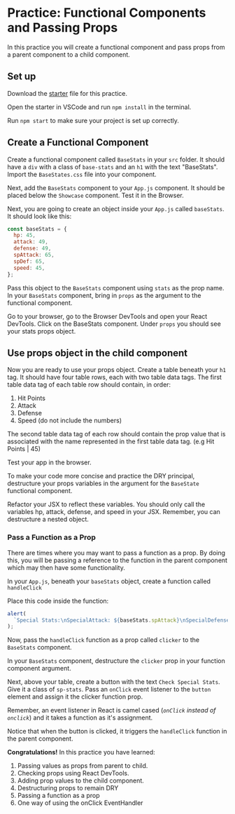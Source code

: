 # Practice: Functional Components and Passing Props

In this practice you will create a functional component and pass props from a
parent component to a child component.

## Set up

Download the [starter][props-starter] file for this practice.

Open the starter in VSCode and run `npm install` in the terminal.

Run `npm start` to make sure your project is set up correctly.

## Create a Functional Component

Create a functional component called `BaseStats` in your `src` folder. It should
have a `div` with a class of `base-stats` and an `h1` with the text "BaseStats".
Import the `BaseStates.css` file into your component.

Next, add the `BaseStats` component to your `App.js` component. It should be
placed below the `Showcase` component. Test it in the Browser.

Next, you are going to create an object inside your `App.js` called `baseStats`.
It should look like this:

```js
const baseStats = {
  hp: 45,
  attack: 49,
  defense: 49,
  spAttack: 65,
  spDef: 65,
  speed: 45,
};
```

Pass this object to the `BaseStats` component using `stats` as the prop name.
In your `BaseStats` component, bring in `props` as the argument to the
functional component.

Go to your browser, go to the Browser DevTools and open your React DevTools.
Click on the BaseStats component. Under `props` you should see your stats props
object.

## Use props object in the child component

Now you are ready to use your props object. Create a table beneath your `h1`
tag. It should have four table rows, each with two table data tags. The first
table data tag of each table row should contain, in order:

1. Hit Points
2. Attack
3. Defense
4. Speed
   (do not include the numbers)

The second table data tag of each row should contain the prop value that is
associated with the name represented in the first table data tag. (e.g Hit
Points | 45)

Test your app in the browser.

To make your code more concise and practice the DRY principal, destructure your
props variables in the argument for the `BaseState` functional component. 

Refactor your JSX to reflect these variables. You should only call the variables
hp, attack, defense, and speed in your JSX. Remember, you can destructure 
a nested object.

### Pass a Function as a Prop

There are times where you may want to pass a function as a prop. By doing this,
you will be passing a reference to the function in the parent component which
may then have some functionality.

In your `App.js`, beneath your `baseStats` object, create a function called
`handleClick`

Place this code inside the function:

```js
alert(
  `Special Stats:\nSpecialAttack: ${baseStats.spAttack}\nSpecialDefense:${baseStats.spDef}`
);
```

Now, pass the `handleClick` function as a prop called `clicker` to the
`BaseStats` component.

In your `BaseStats` component, destructure the `clicker` prop in your function
component argument.

Next, above your table, create a button with the text `Check Special Stats`.
Give it a class of `sp-stats`. Pass an `onClick` event listener to the `button`
element and assign it the clicker function prop.

Remember, an event listener in React is camel cased (_`onClick` instead of `onclick`_) and it takes a function as it's assignment.

Notice that when the button is clicked, it triggers the `handleClick` function
in the parent component.

**Congratulations!**
In this practice you have learned:

1. Passing values as props from parent to child.
2. Checking props using React DevTools.
3. Adding prop values to the child component.
4. Destructuring props to remain DRY
5. Passing a function as a prop
6. One way of using the onClick EventHandler

[props-starter]: ./starter
